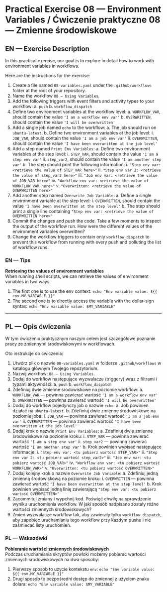 # Practical Exercise 08 — Environment Variables / Ćwiczenie praktyczne 08 — Zmienne środowiskowe

## EN — Exercise Description
In this practical exercise, our goal is to explore in detail how to work with environment variables in workflows.

Here are the instructions for the exercise:

1. Create a file named `08-variables.yaml` under the `.github/workflows` folder at the root of your repository.
2. Name the workflow `08 — Using Variables`.
3. Add the following triggers with event filters and activity types to your workflow:
   a. `push`
   b. `workflow_dispatch`
4. Define two environment variables at the workflow level:
   a. `WORKFLOW_VAR`, should contain the value `'I am a workflow env var'`
   b. `OVERWRITTEN`, should contain the value `'I will be overwritten'`
5. Add a single job named `echo` to the workflow:
   a. The job should run on `ubuntu-latest`.
   b. Define two environment variables at the job level:
      i. `JOB_VAR`, should contain the value `'I am a job env var'`
      ii. `OVERWRITTEN`, should contain the value `'I have been overwritten at the job level'`
6. Add a step named `Print Env Variables`:
   a. Define two environment variables at the step level:
      i. `STEP_VAR`, should contain the value `'I am a step env var'`
      ii. `step_var2`, should contain the value `'I am another step var'`
   b. The step should print the following information:
      i. `"Step env var: <retrieve the value of STEP_VAR here>"`
      ii. `"Step env var 2: <retrieve the value of step_var2 here>"`
      iii. `"Job env var: <retrieve the value of JOB_VAR here>"`
      iv. `"Workflow env var: <retrieve the value of WORKFLOW_VAR here>"`
      v. `"Overwritten: <retrieve the value of OVERWRITTEN here>"`
7. Add another step named `Overwrite Job Variable`:
   a. Define a single environment variable at the step level:
      i. `OVERWRITTEN`, should contain the value `'I have been overwritten at the step level'`
   b. The step should print a single line containing `"Step env var: <retrieve the value of OVERWRITTEN here>"`
8. Commit the changes and push the code. Take a few moments to inspect the output of the workflow run. How were the different values of the environment variables overwritten?
9. Change the workflow triggers to contain only `workflow_dispatch` to prevent this workflow from running with every push and polluting the list of workflow runs.

### EN — Tips
**Retrieving the values of environment variables**  
When running shell scripts, we can retrieve the values of environment variables in two ways:

1. The first one is to use the env context: `echo "Env variable value: ${{ env.MY_VARIABLE }}"`
2. The second one is to directly access the variable with the dollar-sign syntax: `echo "Env variable value: $MY_VARIABLE"`

---

## PL — Opis ćwiczenia
W tym ćwiczeniu praktycznym naszym celem jest szczegółowe poznanie pracy ze zmiennymi środowiskowymi w workflowach.

Oto instrukcje do ćwiczenia:

1. Utwórz plik o nazwie `08-variables.yaml` w folderze `.github/workflows` w katalogu głównym Twojego repozytorium.
2. Nazwij workflow: `08 — Using Variables`.
3. Dodaj do workflow następujące wyzwalacze (triggery) wraz z filtrami i typami aktywności:
   a. `push`
   b. `workflow_dispatch`
4. Zdefiniuj dwie zmienne środowiskowe na poziomie workflow:
   a. `WORKFLOW_VAR` — powinna zawierać wartość `'I am a workflow env var'`
   b. `OVERWRITTEN` — powinna zawierać wartość `'I will be overwritten'`
5. Dodaj do workflow pojedynczy job o nazwie `echo`:
   a. Job powinien działać na `ubuntu-latest`.
   b. Zdefiniuj dwie zmienne środowiskowe na poziomie joba:
      i. `JOB_VAR` — powinna zawierać wartość `'I am a job env var'`
      ii. `OVERWRITTEN` — powinna zawierać wartość `'I have been overwritten at the job level'`
6. Dodaj krok o nazwie `Print Env Variables`:
   a. Zdefiniuj dwie zmienne środowiskowe na poziomie kroku:
      i. `STEP_VAR` — powinna zawierać wartość `'I am a step env var'`
      ii. `step_var2` — powinna zawierać wartość `'I am another step var'`
   b. Krok powinien wypisać następujące informacje:
      i. `"Step env var: <tu pobierz wartość STEP_VAR>"`
      ii. `"Step env var 2: <tu pobierz wartość step_var2>"`
      iii. `"Job env var: <tu pobierz wartość JOB_VAR>"`
      iv. `"Workflow env var: <tu pobierz wartość WORKFLOW_VAR>"`
      v. `"Overwritten: <tu pobierz wartość OVERWRITTEN>"`
7. Dodaj kolejny krok o nazwie `Overwrite Job Variable`:
   a. Zdefiniuj jedną zmienną środowiskową na poziomie kroku:
      i. `OVERWRITTEN` — powinna zawierać wartość `'I have been overwritten at the step level'`
   b. Krok powinien wypisać jedną linię zawierającą `"Step env var: <tu pobierz wartość OVERWRITTEN>"`
8. Zacommituj zmiany i wypchnij kod. Poświęć chwilę na sprawdzenie wyniku uruchomienia workflow. W jaki sposób nadpisane zostały różne wartości zmiennych środowiskowych?
9. Zmień wyzwalacze workflow tak, aby zawierały tylko `workflow_dispatch`, aby zapobiec uruchamianiu tego workflow przy każdym pushu i nie zaśmiecać listy uruchomień.

### PL — Wskazówki
**Pobieranie wartości zmiennych środowiskowych**  
Podczas uruchamiania skryptów powłoki możemy pobierać wartości zmiennych środowiskowych na dwa sposoby:

1. Pierwszy sposób to użycie kontekstu `env`: `echo "Env variable value: ${{ env.MY_VARIABLE }}"`
2. Drugi sposób to bezpośredni dostęp do zmiennej z użyciem znaku dolara: `echo "Env variable value: $MY_VARIABLE"`
